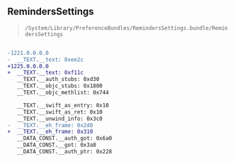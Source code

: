 ## RemindersSettings

> `/System/Library/PreferenceBundles/RemindersSettings.bundle/RemindersSettings`

```diff

-1221.0.0.0.0
-  __TEXT.__text: 0xee2c
+1225.0.0.0.0
+  __TEXT.__text: 0xf11c
   __TEXT.__auth_stubs: 0xd30
   __TEXT.__objc_stubs: 0x1800
   __TEXT.__objc_methlist: 0x744

   __TEXT.__swift_as_entry: 0x10
   __TEXT.__swift_as_ret: 0x10
   __TEXT.__unwind_info: 0x3c0
-  __TEXT.__eh_frame: 0x2d8
+  __TEXT.__eh_frame: 0x310
   __DATA_CONST.__auth_got: 0x6a0
   __DATA_CONST.__got: 0x3a8
   __DATA_CONST.__auth_ptr: 0x228

```

